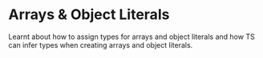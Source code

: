 # Arrays & Object Literals

Learnt about how to assign types for arrays and object literals and how TS can infer types when creating arrays and object literals. 
